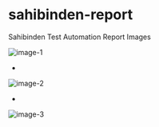 # sahibinden-report

Sahibinden Test Automation Report Images

![image-1](https://drive.google.com/uc?export=view&id=1h0L2VdDpPfoErkT7FT0Z7uOFtrJOKDQH)

- 

![image-2](https://drive.google.com/uc?export=view&id=1Yfi71Q2LZzOTqDzsh3YsczQ39iEliDzL)

- 

![image-3](https://drive.google.com/uc?export=view&id=PLtNOXss6jcI8c7korGdNLANoAx7)

